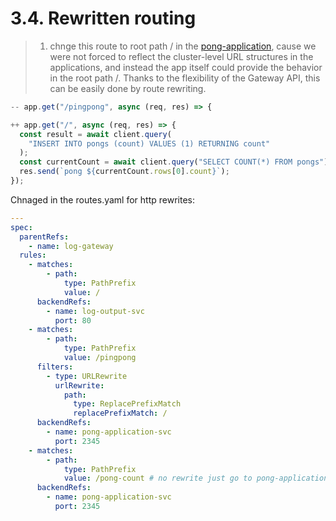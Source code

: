 # 3.4. Rewritten routing

> 1. chnge this route to root path / in the [pong-application](../pong-application/), cause we were not forced to reflect the cluster-level URL structures in the applications, and instead the app itself could provide the behavior in the root path /. Thanks to the flexibility of the Gateway API, this can be easily done by route rewriting.

```js
-- app.get("/pingpong", async (req, res) => {

++ app.get("/", async (req, res) => {
  const result = await client.query(
    "INSERT INTO pongs (count) VALUES (1) RETURNING count"
  );
  const currentCount = await client.query("SELECT COUNT(*) FROM pongs");
  res.send(`pong ${currentCount.rows[0].count}`);
});
```

Chnaged in the routes.yaml for http rewrites:

```yaml
---
spec:
  parentRefs:
    - name: log-gateway
  rules:
    - matches:
        - path:
            type: PathPrefix
            value: /
      backendRefs:
        - name: log-output-svc
          port: 80
    - matches:
        - path:
            type: PathPrefix
            value: /pingpong
      filters:
        - type: URLRewrite
          urlRewrite:
            path:
              type: ReplacePrefixMatch
              replacePrefixMatch: /
      backendRefs:
        - name: pong-application-svc
          port: 2345
    - matches:
        - path:
            type: PathPrefix
            value: /pong-count # no rewrite just go to pong-application-svc's /pong-count that exits already!
      backendRefs:
        - name: pong-application-svc
          port: 2345
```
